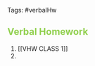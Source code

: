 
Tags: #verbalHw 

## <span style="color:rgb(146, 208, 80)">Verbal Homework</span>

1. [[VHW CLASS 1]]
2. 
